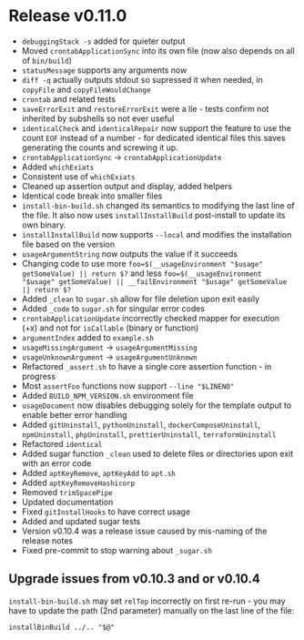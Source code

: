 # Release v0.11.0

- `debuggingStack -s` added for quieter output
- Moved `crontabApplicationSync` into its own file (now also depends on all of `bin/build`)
- `statusMessage` supports any arguments now
- `diff -q` actually outputs stdout so supressed it when needed, in `copyFile` and `copyFileWouldChange`
- `crontab` and related tests
- `saveErrorExit` and `restoreErrorExit` were a lie - tests confirm not inherited by subshells so not ever useful
- `identicalCheck` and `identicalRepair` now support the feature to use the count `EOF` instead of a number - for dedicated identical files this saves generating the counts and screwing it up.
- `crontabApplicationSync` -> `crontabApplicationUpdate`
- Added `whichExiats`
- Consistent use of `whichExiats`
- Cleaned up assertion output and display, added helpers
- Identical code break into smaller files
- `install-bin-build.sh` changed its semantics to modifying the last line of the file. It also now uses `installInstallBuild` post-install to update its own binary.
- `installInstallBuild` now supports `--local` and modifies the installation file based on the version
- `usageArgumentString` now outputs the value if it succeeds
- Changing code to use more `foo=$(__usageEnvironment "$usage" getSomeValue) || return $?` and less `foo=$(__usageEnvironment "$usage" getSomeValue) || __failEnvironment "$usage" getSomeValue || return $?`
- Added `_clean` to `sugar.sh` allow for file deletion upon exit easily
- Added `_code` to `sugar.sh` for singular error codes
- `crontabApplicationUpdate` incorrectly checked mapper for execution (+x) and not for `isCallable` (binary or function)
- `argumentIndex` added to `example.sh`
- `usageMissingArgument` -> `usageArgumentMissing`
- `usageUnknownArgument` -> `usageArgumentUnknown`
- Refactored `_assert.sh` to have a single core assertion function - in progress
- Most `assertFoo` functions now support `--line "$LINENO"`
- Added `BUILD_NPM_VERSION.sh` environment file
- `usageDocument` now disables debugging solely for the template output to enable better error handling
- Added `gitUninstall`, `pythonUninstall`, `dockerComposeUninstall`, `npmUninstall`, `phpUninstall`, `prettierUninstall`, `terraformUninstall`
- Refactored `identical`
- Added sugar function `_clean` used to delete files or directories upon exit with an error code
- Added `aptKeyRemove`, `aptKeyAdd` to `apt.sh`
- Added `aptKeyRemoveHashicorp`
- Removed `trimSpacePipe`
- Updated documentation
- Fixed `gitInstallHooks` to have correct usage
- Added and updated sugar tests
- Version v0.10.4 was a release issue caused by mis-naming of the release notes
- Fixed pre-commit to stop warning about `_sugar.sh`

## Upgrade issues from v0.10.3 and or v0.10.4

`install-bin-build.sh` may set `relTop` incorrectly on first re-run - you may have to update the path (2nd parameter) manually on the last line of the file:

    installBinBuild ../.. "$@"

